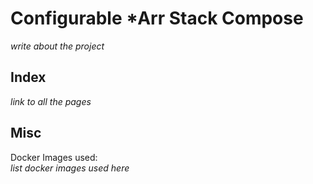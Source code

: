 # Configurable *Arr Stack Compose
*write about the project*

## Index
*link to all the pages*

## Misc
Docker Images used: \
*list docker images used here*